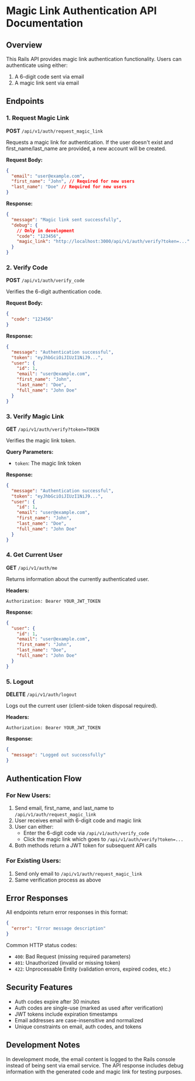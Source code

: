 # Magic Link Authentication API Documentation

## Overview

This Rails API provides magic link authentication functionality. Users can authenticate using either:

1. A 6-digit code sent via email
2. A magic link sent via email

## Endpoints

### 1. Request Magic Link

**POST** `/api/v1/auth/request_magic_link`

Requests a magic link for authentication. If the user doesn't exist and first_name/last_name are provided, a new account will be created.

**Request Body:**

```json
{
  "email": "user@example.com",
  "first_name": "John", // Required for new users
  "last_name": "Doe" // Required for new users
}
```

**Response:**

```json
{
  "message": "Magic link sent successfully",
  "debug": {
    // Only in development
    "code": "123456",
    "magic_link": "http://localhost:3000/api/v1/auth/verify?token=..."
  }
}
```

### 2. Verify Code

**POST** `/api/v1/auth/verify_code`

Verifies the 6-digit authentication code.

**Request Body:**

```json
{
  "code": "123456"
}
```

**Response:**

```json
{
  "message": "Authentication successful",
  "token": "eyJhbGciOiJIUzI1NiJ9...",
  "user": {
    "id": 1,
    "email": "user@example.com",
    "first_name": "John",
    "last_name": "Doe",
    "full_name": "John Doe"
  }
}
```

### 3. Verify Magic Link

**GET** `/api/v1/auth/verify?token=TOKEN`

Verifies the magic link token.

**Query Parameters:**

- `token`: The magic link token

**Response:**

```json
{
  "message": "Authentication successful",
  "token": "eyJhbGciOiJIUzI1NiJ9...",
  "user": {
    "id": 1,
    "email": "user@example.com",
    "first_name": "John",
    "last_name": "Doe",
    "full_name": "John Doe"
  }
}
```

### 4. Get Current User

**GET** `/api/v1/auth/me`

Returns information about the currently authenticated user.

**Headers:**

```
Authorization: Bearer YOUR_JWT_TOKEN
```

**Response:**

```json
{
  "user": {
    "id": 1,
    "email": "user@example.com",
    "first_name": "John",
    "last_name": "Doe",
    "full_name": "John Doe"
  }
}
```

### 5. Logout

**DELETE** `/api/v1/auth/logout`

Logs out the current user (client-side token disposal required).

**Headers:**

```
Authorization: Bearer YOUR_JWT_TOKEN
```

**Response:**

```json
{
  "message": "Logged out successfully"
}
```

## Authentication Flow

### For New Users:

1. Send email, first_name, and last_name to `/api/v1/auth/request_magic_link`
2. User receives email with 6-digit code and magic link
3. User can either:
   - Enter the 6-digit code via `/api/v1/auth/verify_code`
   - Click the magic link which goes to `/api/v1/auth/verify?token=...`
4. Both methods return a JWT token for subsequent API calls

### For Existing Users:

1. Send only email to `/api/v1/auth/request_magic_link`
2. Same verification process as above

## Error Responses

All endpoints return error responses in this format:

```json
{
  "error": "Error message description"
}
```

Common HTTP status codes:

- `400`: Bad Request (missing required parameters)
- `401`: Unauthorized (invalid or missing token)
- `422`: Unprocessable Entity (validation errors, expired codes, etc.)

## Security Features

- Auth codes expire after 30 minutes
- Auth codes are single-use (marked as used after verification)
- JWT tokens include expiration timestamps
- Email addresses are case-insensitive and normalized
- Unique constraints on email, auth codes, and tokens

## Development Notes

In development mode, the email content is logged to the Rails console instead of being sent via email service. The API response includes debug information with the generated code and magic link for testing purposes.
